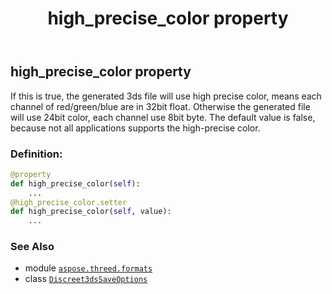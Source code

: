 ﻿---
title: high_precise_color property
second_title: Aspose.3D for Python via .NET API References
description: 
type: docs
weight: 150
url: /python-net/aspose.threed.formats/discreet3dssaveoptions/high_precise_color/
is_root: false
---

## high_precise_color property


If this is true, the generated 3ds file will use high precise color, means each channel of red/green/blue are in 32bit float.
Otherwise the generated file will use 24bit color, each channel use 8bit byte.
The default value is false, because not all applications supports the high-precise color.
### Definition:
```python
@property
def high_precise_color(self):
    ...
@high_precise_color.setter
def high_precise_color(self, value):
    ...
```

### See Also
* module [`aspose.threed.formats`](../../)
* class [`Discreet3dsSaveOptions`](/3d/python-net/aspose.threed.formats/discreet3dssaveoptions)

